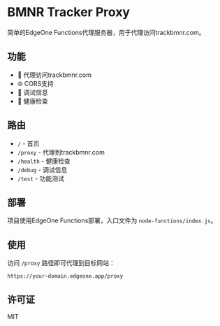 # BMNR Tracker Proxy

简单的EdgeOne Functions代理服务器，用于代理访问trackbmnr.com。

## 功能

- 🔗 代理访问trackbmnr.com
- 🌐 CORS支持
- 🔧 调试信息
- 💊 健康检查

## 路由

- `/` - 首页
- `/proxy` - 代理到trackbmnr.com
- `/health` - 健康检查
- `/debug` - 调试信息
- `/test` - 功能测试

## 部署

项目使用EdgeOne Functions部署，入口文件为 `node-functions/index.js`。

## 使用

访问 `/proxy` 路径即可代理到目标网站：
```
https://your-domain.edgeone.app/proxy
```

## 许可证

MIT